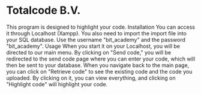 # Totalcode B.V.
This program is designed to highlight your code.
Installation
You can access it through Localhost (Xampp).
You also need to import the import file into your SQL database.
Use the username "bit_academy" and the password "bit_academy".
Usage
When you start it on your Localhost, you will be directed to our main menu. By clicking on "Send code," you will be redirected to the send code page where you can enter your code, which will then be sent to your database. When you navigate back to the main page, you can click on "Retrieve code" to see the existing code and the code you uploaded. By clicking on it, you can view everything, and clicking on "Highlight code" will highlight your code.
